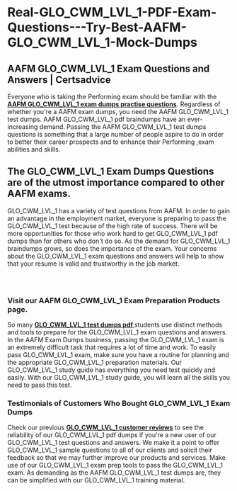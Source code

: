 # Real-GLO_CWM_LVL_1-PDF-Exam-Questions---Try-Best-AAFM-GLO_CWM_LVL_1-Mock-Dumps
<h2><strong>AAFM GLO_CWM_LVL_1 Exam Questions and Answers | Certsadvice</strong></h2> <p>Everyone who is taking the Performing exam should be familiar with the <a href="http://www.certsadvice.com/aafm/glo_cwm_lvl_1-practice-questions"><strong>AAFM GLO_CWM_LVL_1 exam dumps practise questions</strong></a>. Regardless of whether you&#39;re a AAFM exam dumps, you need the AAFM GLO_CWM_LVL_1 test dumps. AAFM GLO_CWM_LVL_1 pdf braindumps have an ever-increasing demand. Passing the AAFM GLO_CWM_LVL_1 test dumps questions is something that a large number of people aspire to do in order to better their career prospects and to enhance their Performing ,exam abilities and skills.</p> <h2><strong>The GLO_CWM_LVL_1 Exam Dumps Questions are of the utmost importance compared to other AAFM exams.</strong></h2> <p>GLO_CWM_LVL_1 has a variety of test questions from AAFM. In order to gain an advantage in the employment market, everyone is preparing to pass the GLO_CWM_LVL_1 test because of the high rate of success. There will be more opportunities for those who work hard to get GLO_CWM_LVL_1 pdf dumps than for others who don&#39;t do so. As the demand for GLO_CWM_LVL_1 braindumps grows, so does the importance of the exam. Your concerns about the GLO_CWM_LVL_1 exam questions and answers will help to show that your resume is valid and trustworthy in the job market.</p> <p><a href="http://www.certsadvice.com/aafm/glo_cwm_lvl_1-practice-questions" style="display: block; padding: 1em 0; text-align: center; "><img alt="" src="https://1.bp.blogspot.com/-RUOr8Wn-CRk/YUYAxC8kcHI/AAAAAAAAAnw/F7BbdI3tw8QDj5z8iX0vQAioQzKiUxduwCLcBGAsYHQ/s0/unnamed.jpg" /></a></p> <h3><strong>Visit our AAFM GLO_CWM_LVL_1 Exam Preparation Products page.</strong></h3> <p>So many <a href="http://www.certsadvice.com/aafm/glo_cwm_lvl_1-practice-questions"><strong>GLO_CWM_LVL_1 test dumps pdf </strong></a>students use distinct methods and tools to prepare for the GLO_CWM_LVL_1 exam questions and answers. In the AAFM Exam Dumps business, passing the GLO_CWM_LVL_1 exam is an extremely difficult task that requires a lot of time and work. To easily pass GLO_CWM_LVL_1 exam, make sure you have a routine for planning and the appropriate GLO_CWM_LVL_1 preparation materials. Our GLO_CWM_LVL_1 study guide has everything you need test quickly and easily. With our GLO_CWM_LVL_1 study guide, you will learn all the skills you need to pass this test.</p> <h3><strong>Testimonials of Customers Who Bought GLO_CWM_LVL_1 Exam Dumps</strong></h3> <p>Check our previous <a href="http://www.certsadvice.com/aafm/glo_cwm_lvl_1-practice-questions"><strong>GLO_CWM_LVL_1 customer reviews</strong></a> to see the reliability of our GLO_CWM_LVL_1 pdf dumps if you&#39;re a new user of our GLO_CWM_LVL_1 test questions and answers. We make it a point to offer GLO_CWM_LVL_1 sample questions to all of our clients and solicit their feedback so that we may further improve our products and services. Make use of our GLO_CWM_LVL_1 exam prep tools to pass the GLO_CWM_LVL_1 exam. As demanding as the AAFM GLO_CWM_LVL_1 test dumps are, they can be simplified with our GLO_CWM_LVL_1 training material.</p>
